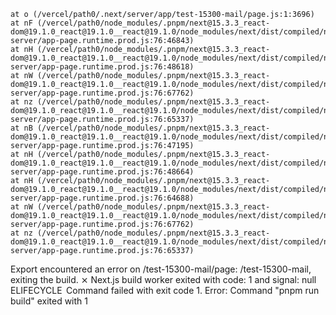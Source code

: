     at o (/vercel/path0/.next/server/app/test-15300-mail/page.js:1:3696)
    at nF (/vercel/path0/node_modules/.pnpm/next@15.3.3_react-dom@19.1.0_react@19.1.0__react@19.1.0/node_modules/next/dist/compiled/next-server/app-page.runtime.prod.js:76:46843)
    at nH (/vercel/path0/node_modules/.pnpm/next@15.3.3_react-dom@19.1.0_react@19.1.0__react@19.1.0/node_modules/next/dist/compiled/next-server/app-page.runtime.prod.js:76:48618)
    at nW (/vercel/path0/node_modules/.pnpm/next@15.3.3_react-dom@19.1.0_react@19.1.0__react@19.1.0/node_modules/next/dist/compiled/next-server/app-page.runtime.prod.js:76:67762)
    at nz (/vercel/path0/node_modules/.pnpm/next@15.3.3_react-dom@19.1.0_react@19.1.0__react@19.1.0/node_modules/next/dist/compiled/next-server/app-page.runtime.prod.js:76:65337)
    at nB (/vercel/path0/node_modules/.pnpm/next@15.3.3_react-dom@19.1.0_react@19.1.0__react@19.1.0/node_modules/next/dist/compiled/next-server/app-page.runtime.prod.js:76:47195)
    at nH (/vercel/path0/node_modules/.pnpm/next@15.3.3_react-dom@19.1.0_react@19.1.0__react@19.1.0/node_modules/next/dist/compiled/next-server/app-page.runtime.prod.js:76:48664)
    at nH (/vercel/path0/node_modules/.pnpm/next@15.3.3_react-dom@19.1.0_react@19.1.0__react@19.1.0/node_modules/next/dist/compiled/next-server/app-page.runtime.prod.js:76:64688)
    at nW (/vercel/path0/node_modules/.pnpm/next@15.3.3_react-dom@19.1.0_react@19.1.0__react@19.1.0/node_modules/next/dist/compiled/next-server/app-page.runtime.prod.js:76:67762)
    at nz (/vercel/path0/node_modules/.pnpm/next@15.3.3_react-dom@19.1.0_react@19.1.0__react@19.1.0/node_modules/next/dist/compiled/next-server/app-page.runtime.prod.js:76:65337)
Export encountered an error on /test-15300-mail/page: /test-15300-mail, exiting the build.
 ⨯ Next.js build worker exited with code: 1 and signal: null
 ELIFECYCLE  Command failed with exit code 1.
Error: Command "pnpm run build" exited with 1
